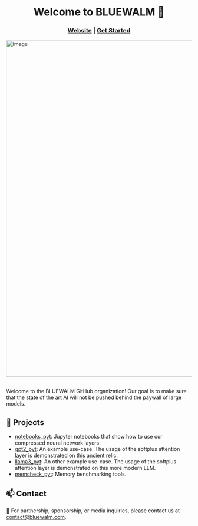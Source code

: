 

<h1 align="center"> Welcome to BLUEWALM 👋</h1> 


<h3 align="center">
	<a href="https://www.bluewalm.com">Website</a>
	<span> | </span>
	<a href="https://github.com/bluewalm/notebooks_pyt">Get Started</a>
</h3>

<img width="912" align="center" alt="image" src="https://github.com/bluewalm/bluewalm/assets/135599142/537a266e-52c4-4101-acfc-8da24688f48c">

</br>
</br>

Welcome to the BLUEWALM GitHub organization! Our goal is to make sure that the state of the art AI will not be pushed behind the paywall of large models. 


## 🌟 Projects

* [notebooks_pyt](https://github.com/bluewalm/notebooks_pyt):  Jupyter notebooks that show how to use our compressed neural network layers. 
* [gpt2_pyt](https://github.com/bluewalm/gpt2_pyt): An example use-case. The usage of the softplus attention layer is demonstrated on this ancient relic. 
* [llama3_pyt](https://github.com/bluewalm/llama3_pyt): An other example use-case. The usage of the softplus attention layer is demonstrated on this more modern LLM. 
* [memcheck_pyt](https://github.com/bluewalm/memcheck_pyt): Memory benchmarking tools. 



## 📫 Contact

🌱 For partnership, sponsorship, or media inquiries, please contact us at contact@bluewalm.com.




<!---
bluewalm/bluewalm is a ✨ special ✨ repository because its `README.md` (this file) appears on your GitHub profile.
You can click the Preview link to take a look at your changes.
![full_logo](https://github.com/bluewalm/bluewalm/assets/135599142/537a266e-52c4-4101-acfc-8da24688f48c)
--->
